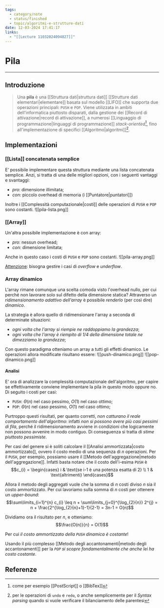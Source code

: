 ```yaml
---
tags:
  - category/note
  - status/finished
  - topic/algoritmi-e-strutture-dati
date: 12-03-2024 17:41:17
links:
  - "[[Lecture 11032024094827]]"
---
```

# Pila
---
## Introduzione
> Una **pila** è una [[Struttura dati|struttura dati]] [[Strutture dati elementari|elementare]] basata sul modello [[LIFO]] che supporta due operazioni principali: `PUSH` e `POP`. Viene utilizzata in ambiti dell'informatica piuttosto disparati, dalla gestione dei [[Record di attivazione|record di attivazione]], a numerosi [[Linguaggio di programmazione|linguaggi di programmazione]] _stack-oriented_[^1], fino all'implementazione di specifici [[Algoritmo|algoritmi]][^2].

## Implementazioni
### [[Lista]] concatenata semplice
E' possibile implementare questa struttura mediante una lista concatenata semplice. Anzi, si tratta di una delle migliori opzioni, con i seguenti vantaggi e svantaggi:
- _pro_: dimensione illimitata;
- _con_: piccolo overhead di memoria (i [[Puntatore|puntatori]])

Inoltre i [[Complessità computazionale|costi]] delle operazioni di `PUSH` e `POP` sono costanti.
![[pila-lista.png]]

### [[Array]]
Un'altra possibile implementazione è con array:
- _pro_: nessun overhead;
- _con_: dimensione limitata;

Anche in questo caso i costi di `PUSH` e `POP` sono costanti.
![[pila-array.png]]

<u>Attenzione</u>: bisogna gestire i casi di _overflow_ e _underflow_.

### Array dinamico
L'array rimane comunque una scelta comoda visto l'overhead nullo, per cui perché non lavorare solo sul difetto della dimensione statica? Attraverso un _ridimensionamento adattivo dell'array_ è possibile _renderlo_ (per così dire) _dinamico_.

La strategia è allora quello di ridimensionare l'array a seconda di determinate situazioni:
- _ogni volta che l'array si riempie ne raddoppiamo la grandezza_;
- _ogni volta che l'array è riempito di 1/4 della dimensione totale ne dimezziamo la grandezza_;

Con questo paradigma otteniamo un array a tutti gli effetti dinamico. Le operazioni allora modificate risultano essere:
![[push-dinamico.png]]
![[pop-dinamico.png]]

#### Analisi
E' ora di analizzare la complessità computazionale dell'algoritmo, per capire se effettivamente conviene implementare la pila in questo modo oppure no. Di seguito i costi per casi:
- `PUSH`: $\Theta(n)$ nel caso pessimo, $O(1)$ nel caso ottimo;
- `POP`: $\Theta(n)$ nel caso pessimo, $O(1)$ nel caso ottimo;

Purtroppo questi risultati, per quanto corretti, _non catturano il reale comportamento dell'algoritmo_: infatti _non si possono avere più casi pessimi di fila_, perché il ridimensionamento avviene in condizioni che logicamente non possono avvenire in modo contiguo. Di conseguenza si tratta di _stime piuttosto pessimiste_.

Per casi del genere si è soliti calcolare il [[Analisi ammortizzata|costo ammortizzato]], ovvero il costo medio di una sequenza di $n$ operazioni. Per il `PUSH`, per esempio, possiamo usare il [[Metodo dell'aggregazione|metodo dell'aggregazione]]. Infatti basta notare che il costo dell'i-esima `PUSH` è
$$c_{i} = \begin{cases} i & \text{se i-1 è una potenza esatta di 2} \\ 1 & \text{altrimenti} \end{cases}$$

Allora il metodo degli aggregati vuole che la somma di $n$ costi diviso $n$ sia il costo ammortizzato. Per cui lavoriamo sulla somma di $n$ costi per ottenere un _upper-bound_:
$$\sum\limits_{i=1}^{n} c_{i} \leq n + \sum\limits_{j=0}^{\log_{2}{n}} 2^{j} = n + \frac{2^{\log_{2}{n}+1}-1}{2-1} = 3n-1 = O(n)$$

Dividiamo ora il risultato per $n$, e otteniamo:
$$\frac{O(n)}{n} = O(1)$$

Per cui _il costo ammortizzato della `PUSH` dinamica è costante_!

Usando il più complesso [[Metodo degli accantonamenti|metodo degli accantonamenti]] per la _`POP` si scopre fondamentalmente che anche lei ha costo costante_.

## Referenze
[^1]: come per esempio [[PostScript]] o [[BibTex]]
[^2]: per le operazioni di `undo` e `redo`, o anche semplicemente per il _Syntax parsing_ quando si vuole verificare il bilanciamento delle parentesi
